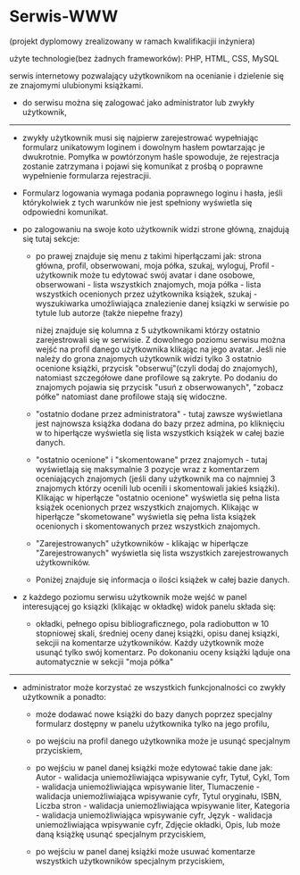 # Serwis-WWW
(projekt dyplomowy zrealizowany w ramach kwalifikacjii inżyniera)


użyte technologie(bez żadnych frameworków): PHP, HTML, CSS, MySQL




serwis internetowy pozwalający użytkownikom na ocenianie i dzielenie się ze znajomymi ulubionymi książkami.



- do serwisu można się zalogować jako administrator lub zwykły użytkownik,

-------------------------------------------------------------------------------------------------------------------------------

- zwykły użytkownik musi się najpierw zarejestrować wypełniając formularz unikatowym loginem i dowolnym hasłem powtarzając je         dwukrotnie. Pomyłka w powtórzonym haśle spowoduje, że rejestracja zostanie zatrzymana i pojawi się komunikat z prośbą o poprawne    wypełnienie formularza rejestracjii.



- Formularz logowania wymaga podania poprawnego loginu i hasła, jeśli którykolwiek z tych warunków nie jest spełniony wyświetla się odpowiedni komunikat.



- po zalogowaniu na swoje koto użytkownik widzi strone główną, znajdują się tutaj sekcje:

  * po prawej znajduje się menu z takimi hiperłączami jak: strona główna, profil, obserwowani, moja półka, szukaj, wyloguj,
    Profil - użytkownik może tu edytować swój avatar i dane osobowe,
    obserwowani - lista wszystkich znajomych,
    moja półka - lista wszystkich ocenionych przez użytkownika książek,
    szukaj - wyszukiwarka umożliwiająca znalezienie danej ksiązki w serwisie po tytule lub autorze (także niepełne frazy)
    
    niżej znajduje się kolumna z 5 użytkownikami którzy ostatnio zarejestrowali się w serwisie.
    Z dowolnego poziomu serwisu można wejść na profil danego użytkownika klikając na jego avatar. Jeśli nie należy do grona znajomych użytkownik widzi tylko 3 ostatnio ocenione książki, przycisk "obserwuj"(czyli dodaj do znajomych), natomiast szczegółowe dane profilowe są zakryte. Po dodaniu do znajomych pojawia się przycisk "usuń z obserwowanych", "zobacz półke" natomiast dane profilowe stają się widoczne.
    
  * "ostatnio dodane przez administratora" - tutaj zawsze wyświetlana jest najnowsza książka dodana do bazy przez admina, po kliknięciu w to hiperłącze wyświetla się lista wszystkich książek w całej bazie danych.
  
  * "ostatnio ocenione" i "skomentowane" przez znajomych - tutaj wyświetlają się maksymalnie 3 pozycje wraz z komentarzem oceniających znajomych (jeśli dany użytkownik ma co najmniej 3 znajomych którzy ocenili lub ocenili i skomentowali jakieś książki). Klikając w hiperłącze "ostatnio ocenione" wyświetla się pełna lista książek ocenionych przez wszystkich znajomych. Klikając w hiperłącze "skometowane" wyświetla się pełna lista książek ocenionych i skomentowanych przez wszystkich znajomych.
  
  * "Zarejestrowanych" użytkowników - klikając w hiperłącze "Zarejestrowanych" wyświetla się lista wszystkich zarejestrowanych użytkowników.
  
  * Poniżej znajduje się informacja o ilości książek w całej bazie danych.

- z każdego poziomu serwisu użytkownik może wejść w panel interesującej go ksiązki (klikając w okładkę) widok panelu składa się:
  * okładki, pełnego opisu bibliograficznego, pola radiobutton w 10 stopniowej skali, średniej oceny danej książki, opisu danej ksiązki, sekcjii na komentarze użytkowników. Każdy użytkownik może usunąć tylko swój komentarz. Po dokonaniu oceny książki ląduje ona automatycznie w sekcjii "moja półka"

--------------------------------------------------------------------------------------------------------------------------------


- administrator może korzystać ze wszystkich funkcjonalności co zwykły użytkownik a ponadto:
  * może dodawać nowe książki do bazy danych poprzez specjalny formularz dostępny w panelu użytkownika tylko na jego profilu,
  * po wejściu na profil danego użytkownika może je usunąć specjalnym przyciskiem,
  * po wejściu w panel danej książki może edytować takie dane jak: 
    Autor - walidacja uniemożliwiająca wpisywanie cyfr,
    Tytuł,
    Cykl,
    Tom - walidacja uniemożliwiająca wpisywanie liter,
    Tlumaczenie - walidacja uniemożliwiająca wpisywanie cyfr,
    Tytul oryginału,
    ISBN,
    Liczba stron - walidacja uniemożliwiająca wpisywanie liter,
    Kategoria - walidacja uniemożliwiająca wpisywanie cyfr,
    Język - walidacja uniemożliwiająca wpisywanie cyfr,
    Zdjęcie okładki,
    Opis,
   lub może daną książkę usunąć specjalnym przyciskiem,
   
   * po wejściu w panel danej książki może usuwać komentarze wszystkich użytkowników specjalnym przyciskiem,
